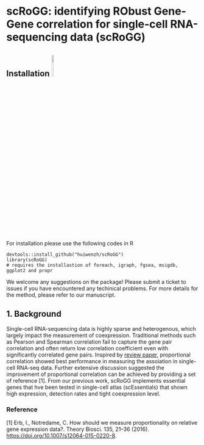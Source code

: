 # scRoGG: identifying RObust Gene-Gene correlation for single-cell RNA-sequencing data (scRoGG)

## Installation                                            <img src="https://user-images.githubusercontent.com/46465953/211182218-b577f94b-6b44-4c11-83aa-7d2ba20406e2.png" width=10% height=12%> 

For installation please use the following codes in R
```
devtools::install_github("huiwenzh/scRoGG")
library(scRoGG)
# requires the installastion of foreach, igraph, fgsea, msigdb, ggplot2 and propr
```
We welcome any suggestions on the package! Please submit a ticket to issues if you have encountered any techinical problems. For more details for the method, please refer to our manuscript. 

## 1. Background

Single-cell RNA-sequencing data is highly sparse and heterogenous, which largely impact the measurement of coexpression. Traditional methods such as Pearson and Spearman correlation fail to capture the gene pair correlation and often return low correlation coefficient even with significantly correlated gene pairs. Inspired by [review paper](https://www.nature.com/articles/s41592-019-0372-4), proportional correlation showed best performance in measuring the assoiation in single-cell RNA-seq data. Further extensive discussion suggested the improvement of proportional correlation can be achieved by providing a set of reference [1]. From our previous work, scRoGG implements essential genes that hve been tested in single-cell atlas (scEssentials) that shown high expression, detection rates and tight coexpression level.









### Reference
[1] Erb, I., Notredame, C. How should we measure proportionality on relative gene expression data?. Theory Biosci. 135, 21–36 (2016). https://doi.org/10.1007/s12064-015-0220-8.

